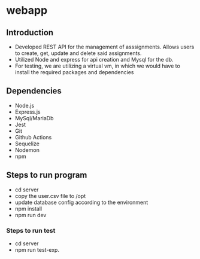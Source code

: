 # webapp

## Introduction
- Developed REST API for the management of asssignments. Allows users to create, get, update and delete said assignments.
- Utilized Node and express for api creation and Mysql for the db.
- For testing, we are utilizing a virtual vm, in which we would have to install the required packages and dependencies

## Dependencies 
- Node.js
- Express.js
- MySql/MariaDb
- Jest
- Git
- Github Actions
- Sequelize
- Nodemon
- npm

## Steps to run program
- cd server
- copy the user.csv file to /opt
- update database config according to the environment
- npm install
- npm run dev

### Steps to run test
- cd server
- npm run test-exp.
